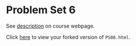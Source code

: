 # Problem Set 6

See [description](https://rudeboybert.github.io/STAT495/#problem_set_6) on course webpage.

Click [here](http://htmlpreview.github.io/?https://github.com/lhaggerty18/PS06/blob/master/PS06.html) to view your forked version of `PS06.html`.